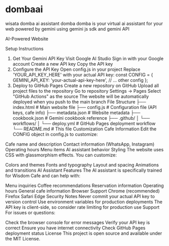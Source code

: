# dombaai
wisata domba ai assistant 
domba
domba is your virtual ai assistant for your web powered by gemini using gemini js sdk and gemini API

AI-Powered Website

Setup Instructions
1. Get Your Gemini API Key
Visit Google AI Studio
Sign in with your Google account
Create a new API key
Copy the API key
2. Configure the API Key
Open config.js in your project
Replace 'YOUR_API_KEY_HERE' with your actual API key:
const CONFIG = {
    GEMINI_API_KEY: 'your-actual-api-key-here',
    // ... other config
};
3. Deploy to GitHub Pages
Create a new repository on GitHub
Upload all project files to the repository
Go to repository Settings → Pages
Select "GitHub Actions" as the source
The website will be automatically deployed when you push to the main branch
File Structure
├── index.html          # Main website file
├── config.js           # Configuration file (API keys, cafe info)
├── metadata.json       # Website metadata
├── cookbook.json       # Gemini cookbook reference
├── .github/
│   └── workflows/
│       └── deploy.yml  # GitHub Pages deployment workflow
└── README.md          # This file
Customization
Cafe Information
Edit the CONFIG object in config.js to customize:

Cafe name and description
Contact information (WhatsApp, Instagram)
Operating hours
Menu items
AI assistant behavior
Styling
The website uses CSS with glassmorphism effects. You can customize:

Colors and themes
Fonts and typography
Layout and spacing
Animations and transitions
AI Assistant Features
The AI assistant is specifically trained for Wisdom Cafe and can help with:

Menu inquiries
Coffee recommendations
Reservation information
Operating hours
General cafe information
Browser Support
Chrome (recommended)
Firefox
Safari
Edge
Security Notes
Never commit your actual API key to version control
Use environment variables for production deployments
The API key is client-side, so consider rate limiting for production use
Support
For issues or questions:

Check the browser console for error messages
Verify your API key is correct
Ensure you have internet connectivity
Check GitHub Pages deployment status
License
This project is open source and available under the MIT License.
